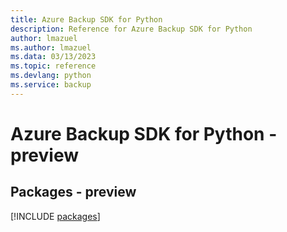 ```yaml
---
title: Azure Backup SDK for Python
description: Reference for Azure Backup SDK for Python
author: lmazuel
ms.author: lmazuel
ms.data: 03/13/2023
ms.topic: reference
ms.devlang: python
ms.service: backup
---
```

# Azure Backup SDK for Python - preview
## Packages - preview
[!INCLUDE [packages](backup-index.md)]